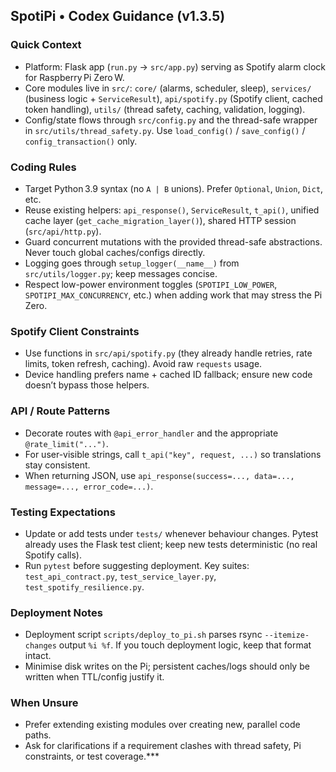 ## SpotiPi • Codex Guidance (v1.3.5)

### Quick Context
- Platform: Flask app (`run.py` → `src/app.py`) serving as Spotify alarm clock for Raspberry Pi Zero W.
- Core modules live in `src/`: `core/` (alarms, scheduler, sleep), `services/` (business logic + `ServiceResult`), `api/spotify.py` (Spotify client, cached token handling), `utils/` (thread safety, caching, validation, logging).
- Config/state flows through `src/config.py` and the thread-safe wrapper in `src/utils/thread_safety.py`. Use `load_config()` / `save_config()` / `config_transaction()` only.

### Coding Rules
- Target Python 3.9 syntax (no `A | B` unions). Prefer `Optional`, `Union`, `Dict`, etc.
- Reuse existing helpers: `api_response()`, `ServiceResult`, `t_api()`, unified cache layer (`get_cache_migration_layer()`), shared HTTP session (`src/api/http.py`).
- Guard concurrent mutations with the provided thread-safe abstractions. Never touch global caches/configs directly.
- Logging goes through `setup_logger(__name__)` from `src/utils/logger.py`; keep messages concise.
- Respect low-power environment toggles (`SPOTIPI_LOW_POWER`, `SPOTIPI_MAX_CONCURRENCY`, etc.) when adding work that may stress the Pi Zero.

### Spotify Client Constraints
- Use functions in `src/api/spotify.py` (they already handle retries, rate limits, token refresh, caching). Avoid raw `requests` usage.
- Device handling prefers name + cached ID fallback; ensure new code doesn’t bypass those helpers.

### API / Route Patterns
- Decorate routes with `@api_error_handler` and the appropriate `@rate_limit("...")`.
- For user-visible strings, call `t_api("key", request, ...)` so translations stay consistent.
- When returning JSON, use `api_response(success=..., data=..., message=..., error_code=...)`.

### Testing Expectations
- Update or add tests under `tests/` whenever behaviour changes. Pytest already uses the Flask test client; keep new tests deterministic (no real Spotify calls).
- Run `pytest` before suggesting deployment. Key suites: `test_api_contract.py`, `test_service_layer.py`, `test_spotify_resilience.py`.

### Deployment Notes
- Deployment script `scripts/deploy_to_pi.sh` parses rsync `--itemize-changes` output `%i %f`. If you touch deployment logic, keep that format intact.
- Minimise disk writes on the Pi; persistent caches/logs should only be written when TTL/config justify it.

### When Unsure
- Prefer extending existing modules over creating new, parallel code paths.
- Ask for clarifications if a requirement clashes with thread safety, Pi constraints, or test coverage.***
